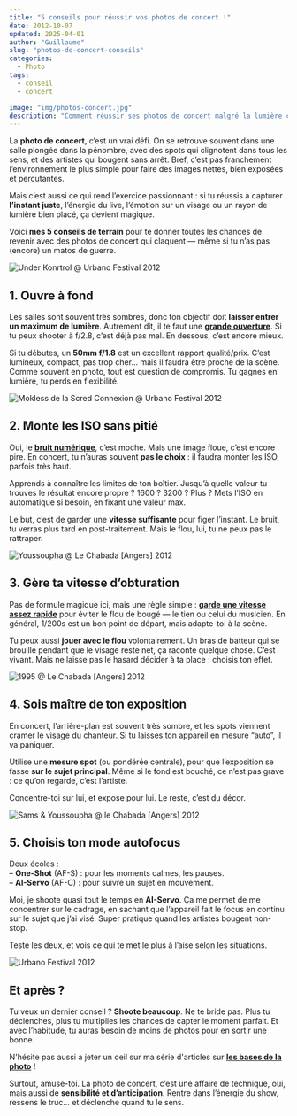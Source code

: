 ```yaml
---
title: "5 conseils pour réussir vos photos de concert !"
date: 2012-10-07
updated: 2025-04-01
author: "Guillaume"
slug: "photos-de-concert-conseils"
categories:
  - Photo
tags:
  - conseil
  - concert

image: "img/photos-concert.jpg"
description: "Comment réussir ses photos de concert malgré la lumière chaotique ? Voici 5 conseils concrets pour capturer l’énergie de la scène, même avec du matériel limité."
---
```


La **photo de concert**, c’est un vrai défi. On se retrouve souvent dans une salle plongée dans la pénombre, avec des spots qui clignotent dans tous les sens, et des artistes qui bougent sans arrêt. Bref, c’est pas franchement l’environnement le plus simple pour faire des images nettes, bien exposées et percutantes.

Mais c’est aussi ce qui rend l’exercice passionnant : si tu réussis à capturer **l’instant juste**, l’énergie du live, l’émotion sur un visage ou un rayon de lumière bien placé, ça devient magique.

Voici **mes 5 conseils de terrain** pour te donner toutes les chances de revenir avec des photos de concert qui claquent — même si tu n’as pas (encore) un matos de guerre.

![Under Konrtrol @ Urbano Festival 2012](img/under-kontrol-urbano-festival-2012.jpg)

## 1. Ouvre à fond

Les salles sont souvent très sombres, donc ton objectif doit **laisser entrer un maximum de lumière**. Autrement dit, il te faut une **[grande ouverture][ouverture]**. Si tu peux shooter à f/2.8, c’est déjà pas mal. En dessous, c’est encore mieux.

Si tu débutes, un **50mm f/1.8** est un excellent rapport qualité/prix. C’est lumineux, compact, pas trop cher… mais il faudra être proche de la scène. Comme souvent en photo, tout est question de compromis. Tu gagnes en lumière, tu perds en flexibilité.

![Mokless de la Scred Connexion @ Urbano Festival 2012](img/scred-connexion-urbano-festival-2012.jpg)

## 2. Monte les ISO sans pitié

Oui, le **[bruit numérique][sensibilité]**, c’est moche. Mais une image floue, c’est encore pire. En concert, tu n’auras souvent **pas le choix** : il faudra monter les ISO, parfois très haut.

Apprends à connaître les limites de ton boîtier. Jusqu’à quelle valeur tu trouves le résultat encore propre ? 1600 ? 3200 ? Plus ? Mets l’ISO en automatique si besoin, en fixant une valeur max.

Le but, c’est de garder une **vitesse suffisante** pour figer l’instant. Le bruit, tu verras plus tard en post-traitement. Mais le flou, lui, tu ne peux pas le rattraper.

![Youssoupha @ Le Chabada [Angers] 2012](img/youssoupha-chabada-2012.jpg)

## 3. Gère ta vitesse d’obturation

Pas de formule magique ici, mais une règle simple : **[garde une vitesse assez rapide][obturation]** pour éviter le flou de bougé — le tien ou celui du musicien. En général, 1/200s est un bon point de départ, mais adapte-toi à la scène.

Tu peux aussi **jouer avec le flou** volontairement. Un bras de batteur qui se brouille pendant que le visage reste net, ça raconte quelque chose. C’est vivant. Mais ne laisse pas le hasard décider à ta place : choisis ton effet.

![1995 @ Le Chabada [Angers] 2012](img/1995-chabada-2012.jpg)

## 4. Sois maître de ton exposition

En concert, l’arrière-plan est souvent très sombre, et les spots viennent cramer le visage du chanteur. Si tu laisses ton appareil en mesure “auto”, il va paniquer.

Utilise une **mesure spot** (ou pondérée centrale), pour que l’exposition se fasse **sur le sujet principal**. Même si le fond est bouché, ce n’est pas grave : ce qu’on regarde, c’est l’artiste.

Concentre-toi sur lui, et expose pour lui. Le reste, c’est du décor.

![Sams & Youssoupha @ le Chabada [Angers] 2012](img/youssoupha-chabada-2012-2.jpg)

## 5. Choisis ton mode autofocus

Deux écoles :  
– **One-Shot** (AF-S) : pour les moments calmes, les pauses.  
– **AI-Servo** (AF-C) : pour suivre un sujet en mouvement.

Moi, je shoote quasi tout le temps en **AI-Servo**. Ça me permet de me concentrer sur le cadrage, en sachant que l’appareil fait le focus en continu sur le sujet que j’ai visé. Super pratique quand les artistes bougent non-stop.

Teste les deux, et vois ce qui te met le plus à l’aise selon les situations.

![Urbano Festival 2012](img/urbano.jpg)

## Et après ?

Tu veux un dernier conseil ? **Shoote beaucoup**. Ne te bride pas. Plus tu déclenches, plus tu multiplies les chances de capter le moment parfait. Et avec l’habitude, tu auras besoin de moins de photos pour en sortir une bonne.

N'hésite pas aussi a jeter un oeil sur ma série d'articles sur **[les bases de la photo][serie-photo]** !

Surtout, amuse-toi. La photo de concert, c’est une affaire de technique, oui, mais aussi de **sensibilité et d’anticipation**. Rentre dans l’énergie du show, ressens le truc… et déclenche quand tu le sens.

[sensibilité]: ../bases-photo-sensibilite
[ouverture]: ../bases-photo-ouverture
[obturation]: ../bases-photo-vitesse-obturation
[sensibilité]: ../bases-photo-sensibilite
[bokeh]: ../profondeur-de-champ-et-bokeh
[serie-photo]: /series/les-bases-de-la-photo